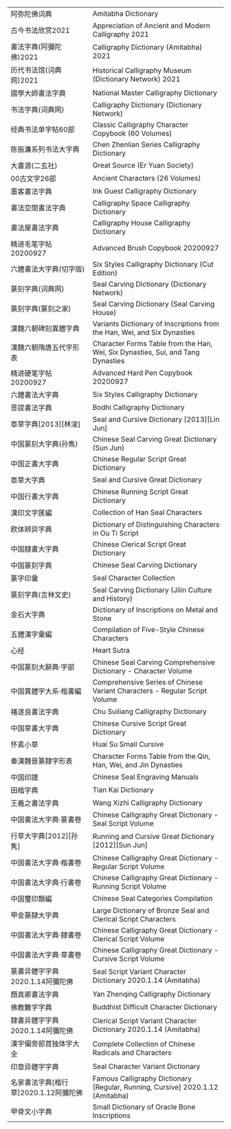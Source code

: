 |                          |                    |
|----------------------------------------|-----------------------------------------|
| 阿弥陀佛词典                           | Amitabha Dictionary                     |
| 古今书法欣赏2021                         | Appreciation of Ancient and Modern Calligraphy 2021 |
| 書法字典(阿彌陀佛)2021                     | Calligraphy Dictionary (Amitabha) 2021   |
| 历代书法馆(词典网)2021                    | Historical Calligraphy Museum (Dictionary Network) 2021 |
| 國學大師書法字典                         | National Master Calligraphy Dictionary   |
| 书法字典(词典网)                          | Calligraphy Dictionary (Dictionary Network) |
| 经典书法单字帖60部                       | Classic Calligraphy Character Copybook (60 Volumes) |
| 陈振濂系列书法大字典                      | Chen Zhenlian Series Calligraphy Dictionary |
| 大書源(二玄社)                           | Great Source (Er Yuan Society)            |
| 00古文字26部                            | Ancient Characters (26 Volumes)          |
| 墨客書法字典                            | Ink Guest Calligraphy Dictionary          |
| 書法空間書法字典                         | Calligraphy Space Calligraphy Dictionary  |
| 書法屋書法字典                         | Calligraphy House Calligraphy Dictionary  |
| 精进毛笔字帖20200927                     | Advanced Brush Copybook 20200927          |
| 六體書法大字典(切字版)                     | Six Styles Calligraphy Dictionary (Cut Edition) |
| 篆刻字典(词典网)                          | Seal Carving Dictionary (Dictionary Network) |
| 篆刻字典(篆刻之家)                         | Seal Carving Dictionary (Seal Carving House) |
| 漢魏六朝碑刻異體字典                       | Variants Dictionary of Inscriptions from the Han, Wei, and Six Dynasties |
| 漢魏六朝隋唐五代字形表                     | Character Forms Table from the Han, Wei, Six Dynasties, Sui, and Tang Dynasties |
| 精进硬笔字帖20200927                      | Advanced Hard Pen Copybook 20200927        |
| 六體書法大字典                           | Six Styles Calligraphy Dictionary         |
| 菩提書法字典                            | Bodhi Calligraphy Dictionary              |
| 章草字典[2013][林浚]                       | Seal and Cursive Dictionary [2013][Lin Jun] |
| 中国篆刻大字典(孙雋)                       | Chinese Seal Carving Great Dictionary (Sun Jun) |
| 中国正書大字典                            | Chinese Regular Script Great Dictionary    |
| 章草大字典                               | Seal and Cursive Great Dictionary         |
| 中国行書大字典                            | Chinese Running Script Great Dictionary    |
| 漢印文字匯編                             | Collection of Han Seal Characters        |
| 欧体辨异字典                             | Dictionary of Distinguishing Characters in Ou Ti Script |
| 中国隸書大字典                            | Chinese Clerical Script Great Dictionary  |
| 中国篆刻字典                             | Chinese Seal Carving Dictionary           |
| 篆字印彙                               | Seal Character Collection                |
| 篆刻字典(吉林文史)                          | Seal Carving Dictionary (Jilin Culture and History) |
| 金石大字典                               | Dictionary of Inscriptions on Metal and Stone |
| 五體漢字彙編                             | Compilation of Five-Style Chinese Characters |
| 心经                                  | Heart Sutra                             |
| 中国篆刻大辭典·字部                        | Chinese Seal Carving Comprehensive Dictionary - Character Volume |
| 中国異體字大系·楷書編                       | Comprehensive Series of Chinese Variant Characters - Regular Script Volume |
| 褚遂良書法字典                            | Chu Suiliang Calligraphy Dictionary       |
| 中国草書大字典                            | Chinese Cursive Script Great Dictionary   |
| 怀素小草                                | Huai Su Small Cursive                   |
| 秦漢魏晉篆隸字形表                         | Character Forms Table from the Qin, Han, Wei, and Jin Dynasties |
| 中国印譜                               | Chinese Seal Engraving Manuals          |
| 田楷字典                               | Tian Kai Dictionary                     |
| 王羲之書法字典                            | Wang Xizhi Calligraphy Dictionary        |
| 中国書法大字典·篆書卷                      | Chinese Calligraphy Great Dictionary - Seal Script Volume |
| 行草大字典[2012][孙隽]                      | Running and Cursive Great Dictionary [2012][Sun Jun] |
| 中国書法大字典·楷書卷                      | Chinese Calligraphy Great Dictionary - Regular Script Volume |
| 中国書法大字典·行書卷                      | Chinese Calligraphy Great Dictionary - Running Script Volume |
| 中国璽印類編                             | Chinese Seal Categories Compilation      |
| 甲金篆隸大字典                            | Large Dictionary of Bronze Seal and Clerical Script Characters |
| 中国書法大字典·隸書卷                      | Chinese Calligraphy Great Dictionary - Clerical Script Volume |
| 中国書法大字典·草書卷                      | Chinese Calligraphy Great Dictionary - Cursive Script Volume |
| 篆書异體字字典2020.1.14阿彌陀佛             | Seal Script Variant Character Dictionary 2020.1.14 (Amitabha) |
| 顏真卿書法字典                            | Yan Zhenqing Calligraphy Dictionary      |
| 佛教難字字典                             | Buddhist Difficult Character Dictionary   |
| 隸書异體字字典2020.1.14阿彌陀佛             | Clerical Script Variant Character Dictionary 2020.1.14 (Amitabha) |
| 漢字偏旁部首独体字大全                     | Complete Collection of Chinese Radicals and Characters |
| 印章异體字字典                            | Seal Character Variant Dictionary        |
| 名家書法字典[楷行草]2020.1.12阿彌陀佛        | Famous Calligraphy Dictionary [Regular, Running, Cursive] 2020.1.12 (Amitabha) |
| 甲骨文小字典                              | Small Dictionary of Oracle Bone Inscriptions |
